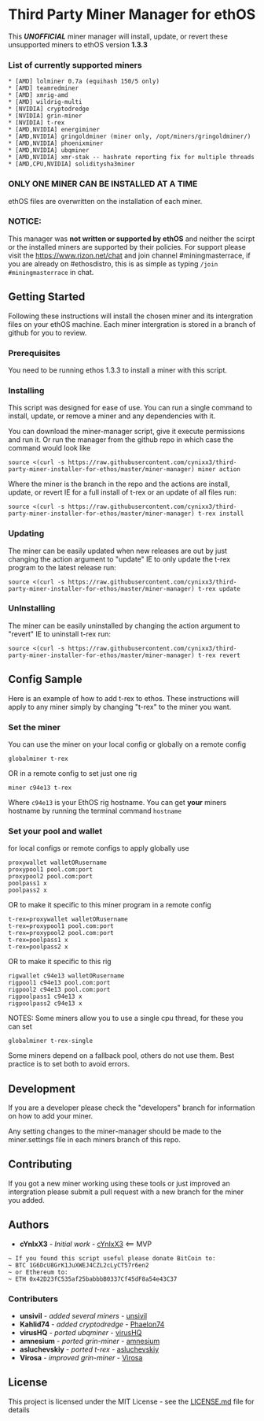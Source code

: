 # Third Party Miner Manager for ethOS

This **_UNOFFICIAL_** miner manager will install, update, or revert these unsupported miners to ethOS version **1.3.3**

### List of currently supported miners
	* [AMD] lolminer 0.7a (equihash 150/5 only)
	* [AMD] teamredminer
	* [AMD] xmrig-amd 
	* [AMD] wildrig-multi
	* [NVIDIA] cryptodredge
	* [NVIDIA] grin-miner
	* [NVIDIA] t-rex
	* [AMD,NVIDIA] energiminer
	* [AMD,NVIDIA] gringoldminer (miner only, /opt/miners/gringoldminer/)
	* [AMD,NVIDIA] phoenixminer
	* [AMD,NVIDIA] ubqminer
	* [AMD,NVIDIA] xmr-stak -- hashrate reporting fix for multiple threads
	* [AMD,CPU,NVIDIA] soliditysha3miner

### ONLY ONE MINER CAN BE INSTALLED AT A TIME
ethOS files are overwritten on the installation of each miner.

### NOTICE:
This manager was **not written or supported by ethOS** and neither the scirpt or the installed miners are supported by their policies. For support please visit the https://www.rizon.net/chat and join channel #miningmasterrace, if you are already on #ethosdistro, this is as simple as typing `/join #miningmasterrace` in chat.

## Getting Started

Following these instructions will install the chosen miner and its intergration files on your ethOS machine. Each miner intergration is stored in a branch of github for you to review.

### Prerequisites

You need to be running ethos 1.3.3 to install a miner with this script.

### Installing

This script was designed for ease of use. You can run a single command to install, update, or remove a miner and any dependencies with it.

You can download the miner-manager script, give it execute permissions and run it. Or run the manager from the github repo in which case the command would look like
```
source <(curl -s https://raw.githubusercontent.com/cynixx3/third-party-miner-installer-for-ethos/master/miner-manager) miner action
```

Where the miner is the branch in the repo and the actions are install, update, or revert
IE for a full install of t-rex or an update of all files run:
```
source <(curl -s https://raw.githubusercontent.com/cynixx3/third-party-miner-installer-for-ethos/master/miner-manager) t-rex install
```

### Updating

The miner can be easily updated when new releases are out by just changing the action argument to "update"
IE to only update the t-rex program to the latest release run:
```
source <(curl -s https://raw.githubusercontent.com/cynixx3/third-party-miner-installer-for-ethos/master/miner-manager) t-rex update
```

### UnInstalling

The miner can be easily uninstalled by changing the action argument to "revert"
IE to uninstall t-rex run:

```
source <(curl -s https://raw.githubusercontent.com/cynixx3/third-party-miner-installer-for-ethos/master/miner-manager) t-rex revert
```

## Config Sample
Here is an example of how to add t-rex to ethos. These instructions will apply to any miner simply by changing "t-rex" to the miner you want.

### Set the miner
You can use the miner on your local config or globally on a remote config
```
globalminer t-rex
```
OR in a remote config to set just one rig
```
miner c94e13 t-rex
```
Where `c94e13` is your EthOS rig hostname. You can get **your** miners hostname by running the terminal command `hostname`

### Set your pool and wallet
for local configs or remote configs to apply globally use
```
proxywallet walletORusername
proxypool1 pool.com:port
proxypool2 pool.com:port
poolpass1 x
poolpass2 x
```
OR to make it specific to this miner program in a remote config
```
t-rex=proxywallet walletORusername
t-rex=proxypool1 pool.com:port
t-rex=proxypool2 pool.com:port
t-rex=poolpass1 x
t-rex=poolpass2 x
```
OR to make it specific to this rig
```
rigwallet c94e13 walletORusername
rigpool1 c94e13 pool.com:port
rigpool2 c94e13 pool.com:port
rigpoolpass1 c94e13 x
rigpoolpass2 c94e13 x
```

NOTES:
Some miners allow you to use a single cpu thread, for these you can set
```
globalminer t-rex-single
```
Some miners depend on a fallback pool, others do not use them. Best practice is to set both to avoid errors.

## Development

If you are a developer please check the "developers" branch for information on how to add your miner.

Any setting changes to the miner-manager should be made to the miner.settings file in each miners branch of this repo.

## Contributing

If you got a new miner working using these tools or just improved an intergration please submit a pull request with a new branch for the miner you added.

## Authors

* **cYnIxX3** - *Initial work* - [cYnIxX3](https://github.com/cynixx3) <== MVP
~~~
~ If you found this script useful please donate BitCoin to:
~ BTC 1G6DcU8GrK1JuXWEJ4CZL2cLyCT57r6en2
~ or Ethereum to:
~ ETH 0x42D23fC535af25babbbB0337Cf45dF8a54e43C37
~~~

### Contributers

* **unsivil** - *added several miners* - [unsivil](https://github.com/unsivilaudio)
* **Kahlid74** - *added cryptodredge* - [Phaelon74](https://github.com/phaelon74)
* **virusHQ** - *ported ubqminer* - [virusHQ](https://github.com/VirusHQ/ethos-ubqminer)
* **amnesium** - *ported grin-miner* - [amnesium](https://github.com/amnesium/grin-miner-ethos)
* **asluchevskiy** - *ported t-rex* - [asluchevskiy](https://github.com/asluchevskiy/ethos-t-rex)
* **Virosa** - *improved grin-miner* - [Virosa](https://github.com/Virosa)

## License

This project is licensed under the MIT License - see the [LICENSE.md](LICENSE.md) file for details
